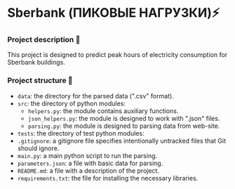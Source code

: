 # Sberbank (ПИКОВЫЕ НАГРУЗКИ)⚡️

### Project description 📝

This project is designed to predict peak hours of electricity consumption for Sberbank buildings.

### Project structure 📁

- `data`: the directory for the parsed data (".csv" format).
- `src`: the directory of python modules:
  - `helpers.py`: the module contains auxiliary functions.
  - `json_helpers.py`: the module is designed to work with ".json" files.
  - `parsing.py`: the module is designed to parsing data from web-site.
- `tests`: the directory of test python modules:
- `.gitignore`: a gitignore file specifies intentionally untracked files that Git should ignore.
- `main.py`: a main python script to run the parsing.
- `parameters.json`: a file with basic data for parsing.
- `README.md`: a file with a description of the project.
- `requirements.txt`: the file for installing the necessary libraries.
